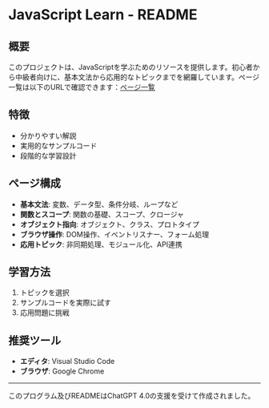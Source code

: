 # JavaScript Learn - README

## 概要
このプロジェクトは、JavaScriptを学ぶためのリソースを提供します。初心者から中級者向けに、基本文法から応用的なトピックまでを網羅しています。ページ一覧は以下のURLで確認できます：[ページ一覧](https://somekata.github.io/javascriptlearn/list.html)

## 特徴
- 分かりやすい解説
- 実用的なサンプルコード
- 段階的な学習設計

## ページ構成
- **基本文法**: 変数、データ型、条件分岐、ループなど
- **関数とスコープ**: 関数の基礎、スコープ、クロージャ
- **オブジェクト指向**: オブジェクト、クラス、プロトタイプ
- **ブラウザ操作**: DOM操作、イベントリスナー、フォーム処理
- **応用トピック**: 非同期処理、モジュール化、API連携

## 学習方法
1. トピックを選択
2. サンプルコードを実際に試す
3. 応用問題に挑戦

## 推奨ツール
- **エディタ**: Visual Studio Code
- **ブラウザ**: Google Chrome

---

このプログラム及びREADMEはChatGPT 4.0の支援を受けて作成されました。

